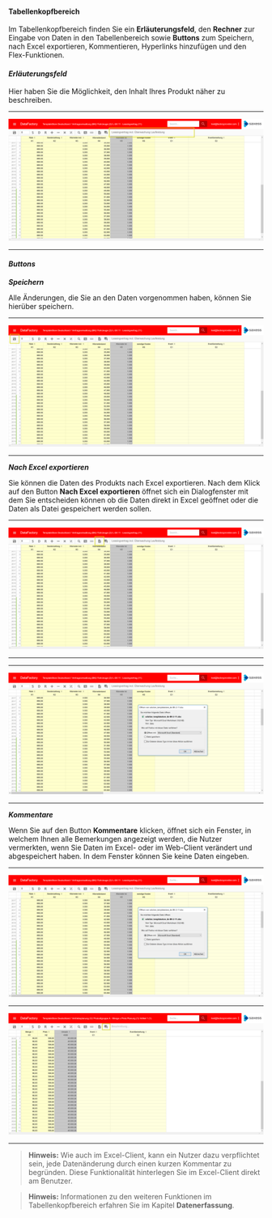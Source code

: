 #### Tabellenkopfbereich

Im Tabellenkopfbereich finden Sie ein **Erläuterungsfeld**, den **Rechner** zur Eingabe von Daten in den Tabellenbereich sowie **Buttons** zum Speichern, nach Excel exportieren, Kommentieren, Hyperlinks hinzufügen und den Flex-Funktionen.

#### *Erläuterungsfeld*

Hier haben Sie die Möglichkeit, den Inhalt Ihres Produkt näher zu beschreiben.

---
![](/Pictures/Web-Client/Produkt/Aufbau/Tabellenkopfbereich/tabellenkopfbereich_1.png)

---

#### *Buttons*

***Speichern***

Alle Änderungen, die Sie an den Daten vorgenommen haben, können Sie hierüber speichern.

---
![](/Pictures/Web-Client/Produkt/Aufbau/Tabellenkopfbereich/tabellenkopfbereich_2.png)

---

***Nach Excel exportieren***

Sie können die Daten des Produkts nach Excel exportieren. Nach dem Klick auf den Button **Nach Excel exportieren** öffnet sich ein Dialogfenster mit dem Sie entscheiden können ob die Daten direkt in Excel geöffnet oder die Daten als Datei gespeichert werden sollen.

---
![](/Pictures/Web-Client/Produkt/Aufbau/Tabellenkopfbereich/tabellenkopfbereich_3.png)

---
---
![](/Pictures/Web-Client/Produkt/Aufbau/Tabellenkopfbereich/tabellenkopfbereich_4.png)

---

***Kommentare***

Wenn Sie auf den Button **Kommentare** klicken, öffnet sich ein Fenster, in welchem Ihnen alle Bemerkungen angezeigt werden, die Nutzer vermerkten, wenn Sie Daten im Excel- oder im Web-Client verändert und abgespeichert haben. In dem Fenster können Sie keine Daten eingeben.

---
![](/Pictures/Web-Client/Produkt/Aufbau/Tabellenkopfbereich/tabellenkopfbereich_4.png)

---
![](/Pictures/Web-Client/Produkt/Aufbau/Tabellenkopfbereich/tabellenkopfbereich_5.png)

---

>**Hinweis:** Wie auch im Excel-Client, kann ein Nutzer dazu verpflichtet sein, jede Datenänderung durch einen kurzen Kommentar zu begründen. Diese Funktionalität hinterlegen Sie im Excel-Client direkt am Benutzer. 

>**Hinweis:** Informationen zu den weiteren Funktionen im Tabellenkopfbereich erfahren Sie im Kapitel **Datenerfassung**.
